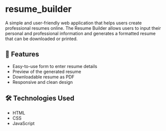 # resume_builder
A simple and user-friendly web application that helps users create professional resumes online. The Resume Builder allows users to input their personal and professional information and generates a formatted resume that can be downloaded or printed.


## 🚀 Features

- Easy-to-use form to enter resume details
- Preview of the generated resume
- Downloadable resume as PDF 
- Responsive and clean design

## 🛠️ Technologies Used

- HTML
- CSS
- JavaScript


